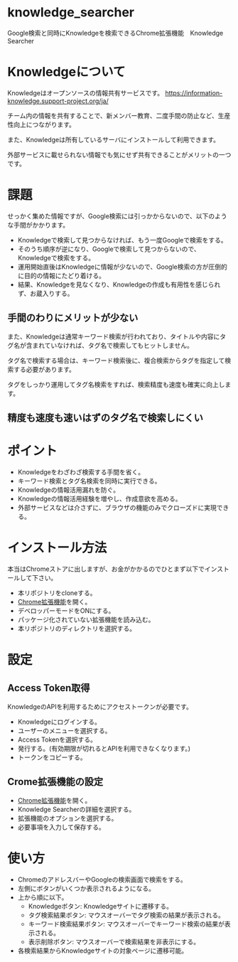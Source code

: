 # knowledge_searcher
Google検索と同時にKnowledgeを検索できるChrome拡張機能　Knowledge Searcher

# Knowledgeについて
Knowledgeはオープンソースの情報共有サービスです。
https://information-knowledge.support-project.org/ja/

チーム内の情報を共有することで、新メンバー教育、二度手間の防止など、生産性向上につながります。

また、Knowledgeは所有しているサーバにインストールして利用できます。

外部サービスに載せられない情報でも気にせず共有できることがメリットの一つです。

# 課題
せっかく集めた情報ですが、Google検索には引っかからないので、以下のような手間がかかります。

- Knowledgeで検索して見つからなければ、もう一度Googleで検索をする。
- そのうち順序が逆になり、Googleで検索して見つからないので、Knowledgeで検索をする。
- 運用開始直後はKnowledgeに情報が少ないので、Google検索の方が圧倒的に目的の情報にたどり着ける。
- 結果、Knowledgeを見なくなり、Knowledgeの作成も有用性を感じられず、お蔵入りする。

## 手間のわりにメリットが少ない

また、Knowledgeは通常キーワード検索が行われており、タイトルや内容にタグ名が含まれていなければ、タグ名で検索してもヒットしません。

タグ名で検索する場合は、キーワード検索後に、複合検索からタグを指定して検索する必要があります。

タグをしっかり運用してタグ名検索をすれば、検索精度も速度も確実に向上します。

## 精度も速度も速いはずのタグ名で検索しにくい

# ポイント
- Knowledgeをわざわざ検索する手間を省く。
- キーワード検索とタグ名検索を同時に実行できる。
- Knowledgeの情報活用漏れを防ぐ。
- Knowledgeの情報活用経験を増やし、作成意欲を高める。
- 外部サービスなどは介さずに、ブラウザの機能のみでクローズドに実現できる。

# インストール方法
本当はChromeストアに出しますが、お金がかかるのでひとまず以下でインストールして下さい。

- 本リポジトリをcloneする。
- [Chrome拡張機能](chrome://extensions/)を開く。
- デベロッパーモードをONにする。
- パッケージ化されていない拡張機能を読み込む。
- 本リポジトリのディレクトリを選択する。

# 設定
## Access Token取得
KnowledgeのAPIを利用するためにアクセストークンが必要です。
- Knowledgeにログインする。
- ユーザーのメニューを選択する。
- Access Tokenを選択する。
- 発行する。(有効期限が切れるとAPIを利用できなくなります。)
- トークンをコピーする。

## Crome拡張機能の設定
- [Chrome拡張機能](chrome://extensions/)を開く。
- Knowledge Searcherの詳細を選択する。
- 拡張機能のオプションを選択する。
- 必要事項を入力して保存する。

# 使い方
- ChromeのアドレスバーやGoogleの検索画面で検索をする。
- 左側にボタンがいくつか表示されるようになる。
- 上から順に以下。
  - Knowledgeボタン: Knowledgeサイトに遷移する。
  - タグ検索結果ボタン: マウスオーバーでタグ検索の結果が表示される。
  - キーワード検索結果ボタン: マウスオーバーでキーワード検索の結果が表示される。
  - 表示削除ボタン: マウスオーバーで検索結果を非表示にする。
- 各検索結果からKnowledgeサイトの対象ページに遷移可能。
